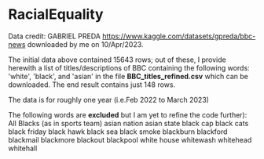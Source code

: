 # RacialEquality

Data credit: GABRIEL PREDA  https://www.kaggle.com/datasets/gpreda/bbc-news downloaded by me on 10/Apr/2023.

The initial data above contained 15643 rows; out of these, I provide herewith a list of titles/descriptions of BBC containing the following words: 'white', 'black', and 'asian' in the file **BBC_titles_refined.csv** which can be downloaded. The end result contains just 148 rows.

The data is for roughly one year (i.e.Feb 2022 to March 2023)

The following words are **excluded** but I am yet to refine the code further):
All Blacks (as in sports team)
asian nation 
asian state 
black cap 
black cats 
black friday 
black hawk 
black sea 
black smoke
blackburn 
blackford 
blackmail 
blackmore 
blackout 
blackpool 
white house 
whitewash 
whitehead 
whitehall 

